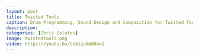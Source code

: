 ```yaml
---
layout: post
title: Twisted Tools
caption: Drum Programming, Sound Design and Composition for Twisted Tools Instruments
description: 
categories: [Chris Colatos]
image: twistedtools.png
video: https://youtu.be/CeXzzuANd04=1
---
```

